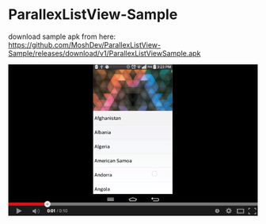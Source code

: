 ParallexListView-Sample
=======================


download sample apk from here: https://github.com/MoshDev/ParallexListView-Sample/releases/download/v1/ParallexListViewSample.apk


[![ScreenShot](https://raw.githubusercontent.com/MoshDev/ParallexListView-Sample/master/Screen%20Shot%202014-10-13%20at%203.40.08%20PM.png)](http://youtu.be/iceDFMspgYw)

